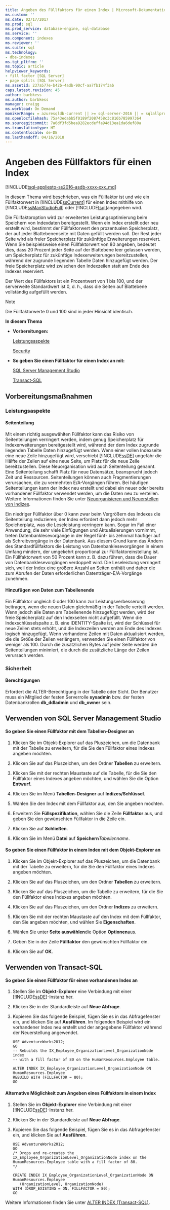 ```yaml
---
title: Angeben des Füllfaktors für einen Index | Microsoft-Dokumentation
ms.custom: ''
ms.date: 02/17/2017
ms.prod: sql
ms.prod_service: database-engine, sql-database
ms.service: ''
ms.component: indexes
ms.reviewer: ''
ms.suite: sql
ms.technology:
- dbe-indexes
ms.tgt_pltfrm: ''
ms.topic: article
helpviewer_keywords:
- fill factor [SQL Server]
- page splits [SQL Server]
ms.assetid: 237a577e-b42b-4adb-90cf-aa7fb174f3ab
caps.latest.revision: 45
author: barbkess
ms.author: barbkess
manager: craigg
ms.workload: On Demand
monikerRange: = azuresqldb-current || >= sql-server-2016 || = sqlallproducts-allversions
ms.openlocfilehash: 75a43edabb5f0189f2087458c3c816b785997364
ms.sourcegitcommit: 7a6df3fd5bea9282ecdeffa94d13ea1da6def80a
ms.translationtype: HT
ms.contentlocale: de-DE
ms.lasthandoff: 04/16/2018
---
```

# <a name="specify-fill-factor-for-an-index"></a>Angeben des Füllfaktors für einen Index
[!INCLUDE[tsql-appliesto-ss2016-asdb-xxxx-xxx_md](../../includes/tsql-appliesto-ss2016-asdb-xxxx-xxx-md.md)]

  In diesem Thema wird beschrieben, was ein Füllfaktor ist und wie ein Füllfaktorwert in [!INCLUDE[ssCurrent](../../includes/sscurrent-md.md)] für einen Index mithilfe von [!INCLUDE[ssManStudioFull](../../includes/ssmanstudiofull-md.md)] oder [!INCLUDE[tsql](../../includes/tsql-md.md)]angegeben wird.  
  
 Die Füllfaktoroption wird zur erweiterten Leistungsoptimierung beim Speichern von Indexdaten bereitgestellt. Wenn ein Index erstellt oder neu erstellt wird, bestimmt der Füllfaktorwert den prozentualen Speicherplatz, der auf jeder Blattebenenseite mit Daten gefüllt werden soll. Der Rest jeder Seite wird als freier Speicherplatz für zukünftige Erweiterungen reserviert. Wenn Sie beispielsweise einen Füllfaktorwert von 80 angeben, bedeutet dies, dass 20 Prozent jeder Seite auf der Blattebene leer gelassen werden, um Speicherplatz für zukünftige Indexerweiterungen bereitzustellen, während der zugrunde liegenden Tabelle Daten hinzugefügt werden. Der freie Speicherplatz wird zwischen den Indexzeilen statt am Ende des Indexes reserviert.  
  
 Der Wert des Füllfaktors ist ein Prozentwert von 1 bis 100, und der serverweite Standardwert ist 0, d. h., dass die Seiten auf Blattebene vollständig aufgefüllt werden.  
  
> [!NOTE]  
>  Die Füllfaktorwerte 0 und 100 sind in jeder Hinsicht identisch.  
  
 **In diesem Thema**  
  
-   **Vorbereitungen:**  
  
     [Leistungsaspekte](#Performance)  
  
     [Security](#Security)  
  
-   **So geben Sie einen Füllfaktor für einen Index an mit:**  
  
     [SQL Server Management Studio](#SSMSProcedure)  
  
     [Transact-SQL](#TsqlProcedure)  
  
##  <a name="BeforeYouBegin"></a> Vorbereitungsmaßnahmen  
  
###  <a name="Performance"></a> Leistungsaspekte  
  
#### <a name="page-splits"></a>Seitenteilung  
 Mit einem richtig ausgewählten Füllfaktor kann das Risiko von Seitenteilungen verringert werden, indem genug Speicherplatz für Indexerweiterungen bereitgestellt wird, während der dem Index zugrunde liegenden Tabelle Daten hinzugefügt werden. Wenn einer vollen Indexseite eine neue Zeile hinzugefügt wird, verschiebt [!INCLUDE[ssDE](../../includes/ssde-md.md)] ungefähr die Hälfte der Zeilen auf eine neue Seite, um Platz für die neue Zeile bereitzustellen. Diese Neuorganisation wird auch Seitenteilung genannt. Eine Seitenteilung schafft Platz für neue Datensätze, beansprucht jedoch Zeit und Ressourcen. Seitenteilungen können auch Fragmentierungen verursachen, die zu vermehrten E/A-Vorgängen führen. Bei häufigen Seitenteilungen kann der Index neu erstellt und dabei ein neuer oder bereits vorhandener Füllfaktor verwendet werden, um die Daten neu zu verteilen. Weitere Informationen finden Sie unter [Neuorganisieren und Neuerstellen von Indizes](../../relational-databases/indexes/reorganize-and-rebuild-indexes.md).  
  
 Ein niedriger Füllfaktor über 0 kann zwar beim Vergrößern des Indexes die Seitenteilung reduzieren; der Index erfordert dann jedoch mehr Speicherplatz, was die Leseleistung verringern kann. Sogar im Fall einer Anwendung, die sehr viele Einfügungen und Aktualisierungen vornimmt, treten Datenbanklesevorgänge in der Regel fünf- bis zehnmal häufiger auf als Schreibvorgänge in der Datenbank. Aus diesem Grund kann das Ändern des Standardfüllfaktors die Leistung von Datenbanklesevorgängen in einem Umfang mindern, der umgekehrt proportional zur Füllfaktoreinstellung ist. Ein Füllfaktorwert von 50 Prozent kann z. B. dazu führen, dass die Dauer von Datenbanklesevorgängen verdoppelt wird. Die Leseleistung verringert sich, weil der Index eine größere Anzahl an Seiten enthält und daher die zum Abrufen der Daten erforderlichen Datenträger-E/A-Vorgänge zunehmen.  
  
#### <a name="adding-data-to-the-end-of-the-table"></a>Hinzufügen von Daten zum Tabellenende  
 Ein Füllfaktor ungleich 0 oder 100 kann zur Leistungsverbesserung beitragen, wenn die neuen Daten gleichmäßig in der Tabelle verteilt werden. Wenn jedoch alle Daten am Tabellenende hinzugefügt werden, wird der freie Speicherplatz auf den Indexseiten nicht aufgefüllt. Wenn die Indexschlüsselspalte z. B. eine IDENTITY-Spalte ist, wird der Schlüssel für neue Zeilen stets erhöht, und die Indexzeilen werden am Ende des Indexes logisch hinzugefügt. Wenn vorhandene Zeilen mit Daten aktualisiert werden, die die Größe der Zeilen verlängern, verwenden Sie einen Füllfaktor von weniger als 100. Durch die zusätzlichen Bytes auf jeder Seite werden die Seitenteilungen minimiert, die durch die zusätzliche Länge der Zeilen verursach werden.  
  
###  <a name="Security"></a> Sicherheit  
  
####  <a name="Permissions"></a> Berechtigungen  
 Erfordert die ALTER-Berechtigung in der Tabelle oder Sicht. Der Benutzer muss ein Mitglied der festen Serverrolle **sysadmin** bzw. der festen Datenbankrollen **db_ddladmin** und **db_owner** sein.  
  
##  <a name="SSMSProcedure"></a> Verwenden von SQL Server Management Studio  
  
#### <a name="to-specify-a-fill-factor-by-using-table-designer"></a>So geben Sie einen Füllfaktor mit dem Tabellen-Designer an  
  
1.  Klicken Sie im Objekt-Explorer auf das Pluszeichen, um die Datenbank mit der Tabelle zu erweitern, für die Sie den Füllfaktor eines Indexes angeben möchten.  
  
2.  Klicken Sie auf das Pluszeichen, um den Ordner **Tabellen** zu erweitern.  
  
3.  Klicken Sie mit der rechten Maustaste auf die Tabelle, für die Sie den Füllfaktor eines Indexes angeben möchten, und wählen Sie die Option **Entwurf**.  
  
4.  Klicken Sie im Menü **Tabellen-Designer** auf **Indizes/Schlüssel**.  
  
5.  Wählen Sie den Index mit dem Füllfaktor aus, den Sie angeben möchten.  
  
6.  Erweitern Sie **Füllspezifikation**, wählen Sie die Zeile **Füllfaktor** aus, und geben Sie den gewünschten Füllfaktor in die Zeile ein.  
  
7.  Klicken Sie auf **Schließen**.  
  
8.  Klicken Sie im Menü **Datei** auf **Speichern***Tabellenname*.  
  
#### <a name="to-specify-a-fill-factor-in-an-index-by-using-object-explorer"></a>So geben Sie einen Füllfaktor in einem Index mit dem Objekt-Explorer an  
  
1.  Klicken Sie im Objekt-Explorer auf das Pluszeichen, um die Datenbank mit der Tabelle zu erweitern, für die Sie den Füllfaktor eines Indexes angeben möchten.  
  
2.  Klicken Sie auf das Pluszeichen, um den Ordner **Tabellen** zu erweitern.  
  
3.  Klicken Sie auf das Pluszeichen, um die Tabelle zu erweitern, für die Sie den Füllfaktor eines Indexes angeben möchten.  
  
4.  Klicken Sie auf das Pluszeichen, um den Ordner **Indizes** zu erweitern.  
  
5.  Klicken Sie mit der rechten Maustaste auf den Index mit dem Füllfaktor, den Sie angeben möchten, und wählen Sie **Eigenschaften**.  
  
6.  Wählen Sie unter **Seite auswählen**die Option **Optionen**aus.  
  
7.  Geben Sie in der Zeile **Füllfaktor** den gewünschten Füllfaktor ein.  
  
8.  Klicken Sie auf **OK**.  
  
##  <a name="TsqlProcedure"></a> Verwenden von Transact-SQL  
  
#### <a name="to-specify-a-fill-factor-in-an-existing-index"></a>So geben Sie einen Füllfaktor für einen vorhandenen Index an  
  
1.  Stellen Sie im **Objekt-Explorer** eine Verbindung mit einer [!INCLUDE[ssDE](../../includes/ssde-md.md)]-Instanz her.  
  
2.  Klicken Sie in der Standardleiste auf **Neue Abfrage**.  
  
3.  Kopieren Sie das folgende Beispiel, fügen Sie es in das Abfragefenster ein, und klicken Sie auf **Ausführen**. Im folgenden Beispiel wird ein vorhandener Index neu erstellt und der angegebene Füllfaktor während der Neuerstellung angewendet.  
  
    ```  
    USE AdventureWorks2012;  
    GO  
    -- Rebuilds the IX_Employee_OrganizationLevel_OrganizationNode index   
    -- with a fill factor of 80 on the HumanResources.Employee table.  
  
    ALTER INDEX IX_Employee_OrganizationLevel_OrganizationNode ON HumanResources.Employee  
    REBUILD WITH (FILLFACTOR = 80);   
    GO  
    ```  
  
#### <a name="another-way-to-specify-a-fill-factor-in-an-index"></a>Alternative Möglichkeit zum Angeben eines Füllfaktors in einem Index  
  
1.  Stellen Sie im **Objekt-Explorer** eine Verbindung mit einer [!INCLUDE[ssDE](../../includes/ssde-md.md)]-Instanz her.  
  
2.  Klicken Sie in der Standardleiste auf **Neue Abfrage**.  
  
3.  Kopieren Sie das folgende Beispiel, fügen Sie es in das Abfragefenster ein, und klicken Sie auf **Ausführen**.  
  
    ```  
    USE AdventureWorks2012;  
    GO  
    /* Drops and re-creates the IX_Employee_OrganizationLevel_OrganizationNode index on the HumanResources.Employee table with a fill factor of 80.  
    */  
  
    CREATE INDEX IX_Employee_OrganizationLevel_OrganizationNode ON HumanResources.Employee  
       (OrganizationLevel, OrganizationNode)   
    WITH (DROP_EXISTING = ON, FILLFACTOR = 80);   
    GO  
    ```  
  
 Weitere Informationen finden Sie unter [ALTER INDEX &#40;Transact-SQL&#41;](../../t-sql/statements/alter-index-transact-sql.md).  
  
  
